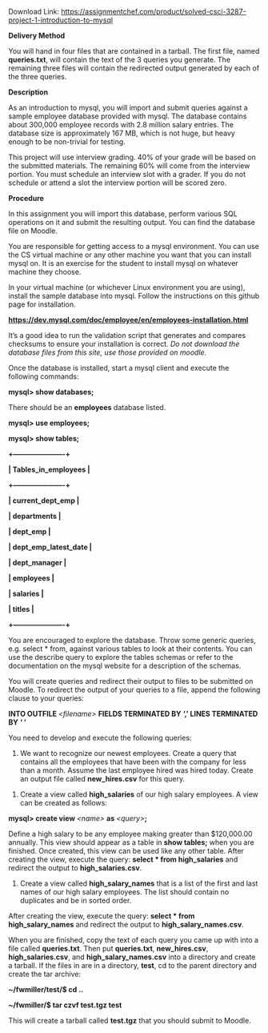 Download Link: https://assignmentchef.com/product/solved-csci-3287-project-1-introduction-to-mysql
<br>






<strong>Delivery Method</strong>

You will hand in four files that are contained in a tarball.  The first file, named <strong>queries.txt</strong>, will contain the text of the 3 queries you generate.  The remaining three files will contain the redirected output generated by each of the three queries.




<strong>Description</strong>

As an introduction to mysql, you will import and submit queries against a sample employee database provided with mysql.  The database contains about 300,000 employee records with 2.8 million salary entries. The database size is approximately 167 MB, which is not huge, but heavy enough to be non-trivial for testing.




This project will use interview grading.  40% of your grade will be based on the submitted materials.  The remaining 60% will come from the interview portion.  You must schedule an interview slot with a grader.  If you do not schedule or attend a slot the interview portion will be scored zero.




<strong>Procedure</strong>

In this assignment you will import this database, perform various SQL operations on it and submit the resulting output.  You can find the database file on Moodle.




You are responsible for getting access to a mysql environment.  You can use the CS virtual machine or any other machine you want that you can install mysql on.  It is an exercise for the student to install mysql on whatever machine they choose.




In your virtual machine (or whichever Linux environment you are using), install the sample database into mysql.  Follow the instructions on this github page for installation.




<strong>https://dev.mysql.com/doc/employee/en/employees-installation.html</strong>




It’s a good idea to run the validation script that generates and compares checksums to ensure your installation is correct.  <em>Do not download the database files from this site, use those provided on moodle.</em>




Once the database is installed, start a mysql client and execute the following commands:




<strong>mysql&gt; show databases;</strong>




There should be an <strong>employees</strong> database listed.




<strong>mysql&gt; use employees;</strong>

<strong>mysql&gt; show tables;</strong>

<strong>+———————-+</strong>

<strong>| Tables_in_employees  |</strong>

<strong>+———————-+</strong>

<strong>| current_dept_emp     |</strong>

<strong>| departments          |</strong>

<strong>| dept_emp             |</strong>

<strong>| dept_emp_latest_date |</strong>

<strong>| dept_manager         |</strong>

<strong>| employees            |</strong>

<strong>| salaries             |</strong>

<strong>| titles               |</strong>

<strong>+———————-+</strong>




You are encouraged to explore the database.  Throw some generic queries, e.g. select * from, against various tables to look at their contents.  You can use the describe query to explore the tables schemas or refer to the documentation on the mysql website for a description of the schemas.




You will create queries and redirect their output to files to be submitted on Moodle.  To redirect the output of your queries to a file, append the following clause to your queries:




<strong>INTO</strong><strong> OUTFILE </strong><em>&lt;filename&gt;</em> <strong>FIELDS TERMINATED </strong><strong>BY</strong> <strong>‘,’ </strong><strong>LINES TERMINATED </strong><strong>BY</strong> <strong>‘
’</strong>




You need to develop and execute the following queries:




<ol>

 <li>We want to recognize our newest employees.  Create a query that contains all the employees that have been with the company for less than a month.  Assume the last employee hired was hired today.  Create an output file called <strong>new_hires.csv</strong> for this query.</li>

</ol>







<ol>

 <li>Create a view called <strong>high_salaries</strong> of our high salary employees.  A view can be created as follows:</li>

</ol>




<strong>mysql&gt; create view </strong><em>&lt;name&gt;</em> <strong>as </strong><em>&lt;query&gt;</em><strong>;</strong>




Define a high salary to be any employee making greater than $120,000.00 annually.  This view should appear as a table in <strong>show tables;</strong> when you are finished.  Once created, this view can be used like any other table.  After creating the view, execute the query: <strong>select * from high_salaries</strong> and redirect the output to <strong>high_salaries.csv</strong>.




<strong> </strong>




<ol>

 <li>Create a view called <strong>high_salary_names</strong> that is a list of the first and last names of our high salary employees.  The list should contain no duplicates and be in sorted order.</li>

</ol>




After creating the view, execute the query: <strong>select * from high_salary_names</strong> and redirect the output to <strong>high_salary_names.csv</strong>.







When you are finished, copy the text of each query you came up with into a file called <strong>queries.txt</strong>.  Then put <strong>queries.txt</strong>, <strong>new_hires.csv</strong>, <strong>high_salaries.csv</strong>, and  <strong>high_salary_names.csv</strong> into a directory and create a tarball.  If the files in are in a directory, <strong>test</strong>, cd to the parent directory and create the tar archive:




<strong>~/fwmiller/test/$ cd ..</strong>

<strong>~/fwmiller/$ tar czvf test.tgz test</strong>




This will create a tarball called <strong>test.tgz</strong> that you should submit to Moodle.


